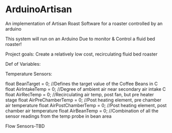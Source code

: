 # ArduinoArtisan
An implementation of Artisan Roast Software for a roaster controlled by an arduino


This system will run on an Arduino Due to monitor & Control a fluid bed roaster!


Project goals:
Create a relatively low cost, recirculating fluid bed roaster

Def of Variables:

Temperature Sensors:

float BeanTarget = 0; //Defines the target value of the Coffee Beans in C 
float AirIntakeTemp = 0; //Degree of ambient air near secondary air intake C
float AirRecTemp = 0; //Recirculating air temp, post fan, but pre heater stage
float AirPreChamberTemp = 0; //Post heating element, pre chamber air temperature
float AirPostChamberTemp = 0; //Post heating element, post chamber air temperature
float AirBeanTemp = 0; //Combination of all the sensor readings from the temp probe in bean area 

Flow Sensors-TBD
